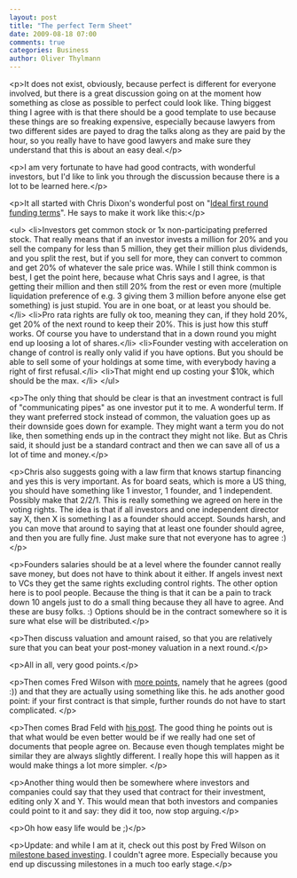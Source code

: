 ```yaml
---
layout: post
title: "The perfect Term Sheet"
date: 2009-08-18 07:00
comments: true
categories: Business
author: Oliver Thylmann
---
```





&lt;p&gt;It does not exist, obviously, because perfect is different for everyone involved, but there is a great discussion going on at the moment how something as close as possible to perfect could look like. Thing biggest thing I agree with is that there should be a good template to use because these things are so freaking expensive, especially because lawyers from two different sides are payed to drag the talks along as they are paid by the hour, so you really have to have good lawyers and make sure they understand that this is about an easy deal.&lt;/p&gt;

&lt;p&gt;I am very fortunate to have had good contracts, with wonderful investors, but I'd like to link you through the discussion because there is a lot to be learned here.&lt;/p&gt;

&lt;p&gt;It all started with Chris Dixon's wonderful post on &quot;[Ideal first round funding terms](http://www.cdixon.org/?p=271)&quot;. He says to make it work like this:&lt;/p&gt;

&lt;ul&gt;
&lt;li&gt;Investors get common stock or 1x non-participating preferred stock. That really means that if an investor invests a million for 20% and you sell the company for less than 5 million, they get their million plus dividends, and you split the rest, but if you sell for more, they can convert to common and get 20% of whatever the sale price was. While I still think common is best, I get the point here, because what Chris says and I agree, is that getting their million and then still 20% from the rest or even more (multiple liquidation preference of e.g. 3 giving them 3 million before anyone else get something) is just stupid. You are in one boat, or at least you should be. &lt;/li&gt;
&lt;li&gt;Pro rata rights are fully ok too, meaning they can, if they hold 20%, get 20% of the next round to keep their 20%. This is just how this stuff works. Of course you have to understand that in a down round you might end up loosing a lot of shares.&lt;/li&gt;
&lt;li&gt;Founder vesting with acceleration on change of control is really only valid if you have options. But you should be able to sell some of your holdings at some time, with everybody having a right of first refusal.&lt;/li&gt;
&lt;li&gt;That might end up costing your $10k, which should be the max. &lt;/li&gt;
&lt;/ul&gt;

&lt;p&gt;The only thing that should be clear is that an investment contract is full of &quot;communicating pipes&quot; as one investor put it to me. A wonderful term. If they want preferred stock instead of common, the valuation goes up as their downside goes down for example. They might want a term you do not like, then something ends up in the contract they might not like. But as Chris said, it should just be a standard contract and then we can save all of us a lot of time and money.&lt;/p&gt;

&lt;p&gt;Chris also suggests going with a law firm that knows startup financing and yes this is very important. As for board seats, which is more a US thing, you should have something like 1 investor, 1 founder, and 1 independent. Possibly make that 2/2/1. This is really something we agreed on here in the voting rights. The idea is that if all investors and one independent director say X, then X is something I as a founder should accept. Sounds harsh, and you can move that around to saying that at least one founder should agree, and then you are fully fine. Just make sure that not everyone has to agree :)&lt;/p&gt;

&lt;p&gt;Founders salaries should be at a level where the founder cannot really save money, but does not have to think about it either. If angels invest next to VCs they get the same rights excluding control rights. The other option here is to pool people. Because the thing is that it can be a pain to track down 10 angels just to do a small thing because they all have to agree. And these are busy folks. :) Options should be in the contract somewhere so it is sure what else will be distributed.&lt;/p&gt;

&lt;p&gt;Then discuss valuation and amount raised, so that you are relatively sure that you can beat your post-money valuation in a next round.&lt;/p&gt;

&lt;p&gt;All in all, very good points.&lt;/p&gt;

&lt;p&gt;Then comes Fred Wilson with [more points](http://www.avc.com/a_vc/2009/08/the-ideal-first-round-term-sheet.html), namely that he agrees (good :)) and that they are actually using something like this. he ads another good point: if your first contract is that simple, further rounds do not have to start complicated. &lt;/p&gt;

&lt;p&gt;Then comes Brad Feld with [his post](http://www.feld.com/wp/archives/2009/08/terms-terms-and-first-round-terms.html). The good thing he points out is that what would be even better would be if we really had one set of documents that people agree on. Because even though templates might be similar they are always slightly different. I really hope this will happen as it would make things a lot more simpler. &lt;/p&gt;

&lt;p&gt;Another thing would then be somewhere where investors and companies could say that they used that contract for their investment, editing only X and Y. This would mean that both investors and companies could point to it and say: they did it too, now stop arguing.&lt;/p&gt;

&lt;p&gt;Oh how easy life would be ;)&lt;/p&gt;

&lt;p&gt;Update: and while I am at it, check out this post by Fred Wilson on [milestone based investing](http://www.avc.com/a_vc/2009/08/milestone-based-investing.html). I couldn't agree more. Especially because you end up discussing milestones in a much too early stage.&lt;/p&gt;


